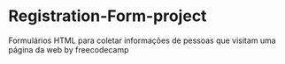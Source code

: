 # Registration-Form-project
Formulários HTML para coletar informações de pessoas que visitam uma página da web by freecodecamp
